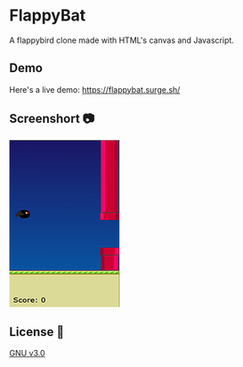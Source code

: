 # FlappyBat
A flappybird clone made with HTML's canvas and Javascript.  

## Demo  
Here's a live demo: https://flappybat.surge.sh/  

## Screenshort :camera:  
![Flappy](https://github.com/Hichem-Chabou/FlappyBat/blob/master/img/flappybat.PNG)  

## License :scroll:  
[GNU v3.0](https://github.com/Hichem-Chabou/FlappyBat/blob/master/LICENSE)

